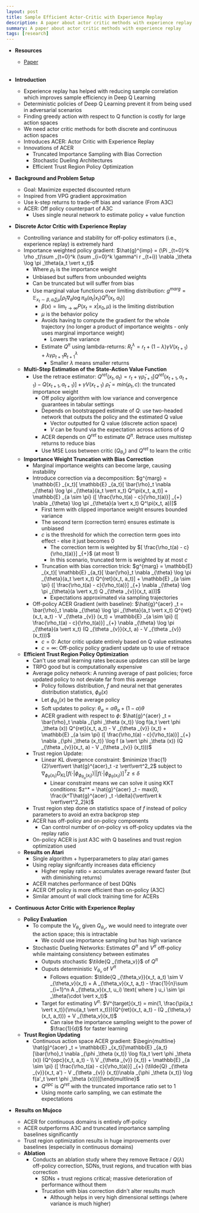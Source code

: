 ```yaml
---
layout: post
title: Sample Efficient Actor-Critic with Experience Replay
description: A paper about actor critic methods with experience replay
summary: A paper about actor critic methods with experience replay
tags: [research]
---
```


* **Resources**
    - [Paper](https://arxiv.org/abs/1611.01224)
<br><br/>

* **Introduction**
    * Experience replay has helped with reducing sample correlation which improves sample efficiency in Deep Q Learning
    * Deterministic policies of Deep Q Learning prevent it from being used in adversarial scenarios
    * Finding greedy action with respect to Q function is costly for large action spaces
    * We need actor critic methods for both discrete and continuous action spaces
    * Introduces ACER: Actor Critic with Experience Replay
    * Innovations of ACER
        * Truncated Importance Sampling with Bias Correction
        * Stochastic Dueling Architectures
        * Efficient Trust Region Policy Optimization
* **Background and Problem Setup**
    * Goal: Maximize expected discounted return
    * Inspired from VPG gradient approximation
    * Use k-step returns to trade-off bias and variance (From A3C)
    * ACER: Off policy counterpart of A3C
        * Uses single neural network to estimate policy + value function
* **Discrete Actor Critic with Experience Replay**
    * Controlling variance and stability for off-policy estimators (i.e., experience replay) is extremely hard
    * Importance weighted policy gradient: $\hat{g}^{imp} = (\Pi _{t=0}^k \rho _t)\sum _{t=0}^k (\sum _{i=0}^k \gamma^i r _{t+i}) \nabla _\theta \log \pi _\theta(a_t \vert x_t)$
        * Where $\rho _t$ is the importance weight 
        * Unbiased but suffers from unbounded weights
        * Can be truncated but will suffer from bias
        * Use marginal value functions over limiting distribution: $g^{marg} = \mathbb{E} _{x _t \sim \beta, a _t \sum \mu}[\rho _t \nabla _\theta \log \pi _\theta (a _t \vert x _t) Q^{\pi}(x _t, a _t)]$
            * $\beta(x) = \lim _{t \rightarrow \infty} P(x _t = x \vert x _0, \mu)$ is the limiting distribution
            * $\mu$ is the behavior policy
            * Avoids having to compute the gradient for the whole trajectory (no longer a product of importance weights - only uses marginal importance weight)
                * Lowers the variance
            * Estimate $Q^{\pi}$ using lambda-returns: $R _t^{\lambda} = r_t + (1-\lambda)\gamma V(x _{t+1}) + \lambda \gamma \rho _{t+1} R^\lambda _{t+1}$
                * Smaller $\lambda$ means smaller returns
    * **Multi-Step Estimation of the State-Action Value Function**
        * Use the retrace estimator: $Q^{ret}(x _t, a _t) = r_t + \gamma \bar{\rho} _{t+1}[Q^{ret}(x _{t+1}, a _{t+1}) - Q(x _{t+1}, a _{t+1})] + \gamma V(x _{t+1})$
            $\bar{\rho} _t = min(\rho _t, c)$: the truncated importance weight
            * Off policy algorithm with low variance and convergence guarantees in tabular settings
            * Depends on bootstrapped estimate of $Q$: use two-headed network that outputs the policy and the estimated Q value
                * Vector outputted for Q value (discrete action space)
                * $V$ can be found via the expectation across actions of $Q$
            * ACER depends on $Q^{ret}$ to estimate $Q^{\pi}$. Retrace uses multistep returns to reduce bias
            * Use MSE Loss between critic ($Q _{\theta _{v}}$) and $Q^{ret}$ to learn the critic
    * **Importance Weight Truncation with Bias Correction**
        * Marginal importance weights can become large, causing instability
        * Introduce correction via a decomposition: $g^{marg} = \mathbb{E} _{x_t}[ \mathbb{E} _{a_t}[ \bar{\rho}_t \nabla _{\theta} \log \pi _{\theta}(a_t \vert x_t) Q^\pi(x_t, a_t)] + \mathbb{E} _{a \sim \pi} ([ \frac{\rho_t(a) - c}{\rho_t(a)}] _{+} \nabla _{\theta} \log \pi _{\theta}(a \vert x_t) Q^\pi(x_t, a))]$
            * First term with clipped importance weight ensures bounded variance
            * The second term (correction term) ensures estimate is unbiased
            * $c$ is the threshold for which the correction term goes into effect - else it just becomes 0
                * The correction term is weighted by $[ \frac{\rho_t(a) - c}{\rho_t(a)}] _{+}$ (at most 1)
                * In this scenario, truncated term is weighted by at most $c$
            * Truncation with bias correction trick: $g^{marg} = \mathbb{E} _{x_t}[ \mathbb{E} _{a_t}[ \bar{\rho}_t \nabla _{\theta} \log \pi _{\theta}(a_t \vert x_t) Q^{ret}(x_t, a_t)] + \mathbb{E} _{a \sim \pi} ([ \frac{\rho_t(a) - c}{\rho_t(a)}] _{+} \nabla _{\theta} \log \pi _{\theta}(a \vert x_t) Q _{\theta _{v}}(x_t, a))]$
                * Expectations approximated via sampling trajectories
        * Off-policy ACER Gradient (with baseline): $\hat{g}^{acer} _t = \bar{\rho}_t \nabla _{\theta} \log \pi _{\theta}(a_t \vert x_t) Q^{ret}(x_t, a_t) - V _{\theta _{v}} (x_t) + \mathbb{E} _{a \sim \pi} ([ \frac{\rho_t(a) - c}{\rho_t(a)}] _{+} \nabla _{\theta} \log \pi _{\theta}(a \vert x_t) (Q _{\theta _{v}}(x_t, a) - V _{\theta _{v}} (x_t)))$
            * $c = 0$: Actor critic update entirely based on Q value estimates
            * $c = \infty$: Off-policy policy gradient update up to use of retrace 
    * **Efficient Trust Region Policy Optimization**
        * Can't use small learning rates because updates can still be large
        * TRPO good but is computationally expensive
        * Average policy network: A running average of past policies; force updated policy to not deviate far from this average
            * Policy follows distribution, $f$ and neural net that generates distribution statistics, $\phi _\theta(x)$
            * Let $\phi _{\theta_a}(x)$ be the average policy
            * Soft updates to policy: $\theta _a = \alpha \theta _a + (1 - \alpha)\theta$
            * ACER gradient with respect to $\phi$: $\hat{g}^{acer} _t = \bar{\rho}_t \nabla _{\phi _\theta (x_t)} \log f(a_t \vert \phi _\theta (x)) Q^{ret}(x_t, a_t) - V _{\theta _{v}} (x_t) + \mathbb{E} _{a \sim \pi} ([ \frac{\rho_t(a) - c}{\rho_t(a)}] _{+} \nabla _{\phi _\theta (x_t)} \log f (a \vert \phi _\theta (x)) (Q _{\theta _{v}}(x_t, a) - V _{\theta _{v}} (x_t)))$
        * Trust region Update:
            * Linear KL divergence constraint: $minimize \frac{1}{2}\vert\vert \hat{g}^{acer}_t -z \vert\vert^2_2$ subject to $\nabla _{\phi _\theta(x_t)} D _{KL}[f(\cdot \vert \phi _{\phi _{\theta _a}(x_t)})\vert\vert f(\cdot \vert \phi _{\phi _\theta(x_t)})]^T z \leq \delta$
                * Linear constraint means we can solve it using KKT conditions: $z^* = \hat{g}^{acer} _t - max(0, \frac{k^T\hat{g}^{acer} _t -\delta}{\vert\vert k \vert\vert^2_2}k)$
        * Trust region step done on statistics space of $f$ instead of policy parameters to avoid an extra backprop step
        * ACER has off-policy and on-policy components
            * Can control number of on-policy vs off-policy updates via the replay ratio
        * On-policy ACER is just A3C with Q baselines and trust region optimization used
    * **Results on Atari**
        * Single algorithm + hyperparameters to play atari games
        * Using replay signifcantly increases data efficiency
            * Higher replay ratio = accumulates average reward faster (but with diminishing returns)
        * ACER matches performance of best DQNs
        * ACER Off policy is more efficient than on-policy (A3C)
        * Similar amount of wall clock training time for ACERs
* **Continuous Actor Critic with Experience Replay**
    * **Policy Evaluation**
        * To compute the $V _{\theta_v}$ given $Q _{\theta_v}$, we would need to integrate over the action space; this is intractable
            * We could use importance sampling but has high variance
        * Stochastic Dueling Networks: Estimates $Q^\pi$ and $V^\pi$ off-policy while maintaing consistency between estimates
            * Outputs stochastic $\tilde{Q _{\theta_v}}$ of $Q^\pi$ 
            * Ouputs deterministic $V _{\theta_v}$ of $V^\pi$
                * Follows equation: $\tilde{Q _{\theta_v}}(x_t, a_t) \sim V _{\theta_v}(x_t) + A _{\theta_v}(x_t, a_t) - \frac{1}{n}\sum _{i=1}^n A _{\theta_v}(x_t, u_i) \text{ where } u_i \sim \pi _\theta(\cdot \vert x_t)$
            * Target for estimating $V^\pi$: $V^{target}(x_t) = min(1, \frac{\pi(a_t \vert x_t)}{\mu(a_t \vert x_t)})(Q^{ret}(x_t, a_t) - (Q _{\theta_v}(x_t, a_t))) + V _{\theta_v}(x_t)$
                * Can raise the importance sampling weight to the power of $\frac{1}{d}$ for faster learning
    * **Trust Region Updating**
        * Continuous action space ACER gradient: $\begin{multline} \hat{g}^{acer} _t = \mathbb{E} _{x_t}[\mathbb{E} _{a_t}[\bar{\rho}_t \nabla _{\phi _\theta (x_t)} \log f(a_t \vert \phi _\theta (x)) (Q^{opc}(x_t, a_t) - \\ V _{\theta _{v}} (x_t)) + \mathbb{E} _{a \sim \pi} ([ \frac{\rho_t(a) - c}{\rho_t(a)}] _{+} (\tilde{Q} _{\theta _{v}}(x_t, a') - V _{\theta _{v}} (x_t))\nabla _{\phi _\theta (x_t)} \log f(a'_t \vert \phi _\theta (x)))]]\end{multline}$
            * $Q^{opc}$ is $Q^{ret}$ with the truncated importance ratio set to 1
            * Using monte carlo sampling, we can estimate the expectations
* **Results on Mujoco**
    * ACER for continuous domains is entirely off-policy
    * ACER outperforms A3C and truncated importance sampling baselines significantly
    * Trust region optimization results in huge improvements over baselines (especially in continuous domains)
    * **Ablation**
        * Conducts an ablation study where they remove Retrace / $Q(\lambda)$ off-policy correction, SDNs, trust regions, and trucation with bias correction
            * SDNs + trust regions critical; massive deterioration of performance without them
            * Trucation with bias correction didn't alter results much
                * Although helps in very high dimensional settings (where variance is much higher)